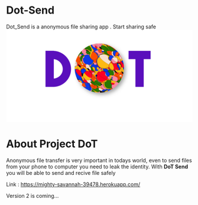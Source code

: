 # Dot-Send
Dot_Send is a anonymous file sharing app . Start sharing safe
<br/>
![](/dot.png)
<br/>
# About Project DoT

Anonymous file transfer is very important in todays world, even to send files from your phone to computer you need to leak the identity. With <b>DoT Send</b> you will be able to send and recive file safely
<br/>

Link : https://mighty-savannah-39478.herokuapp.com/

Version 2 is coming...
